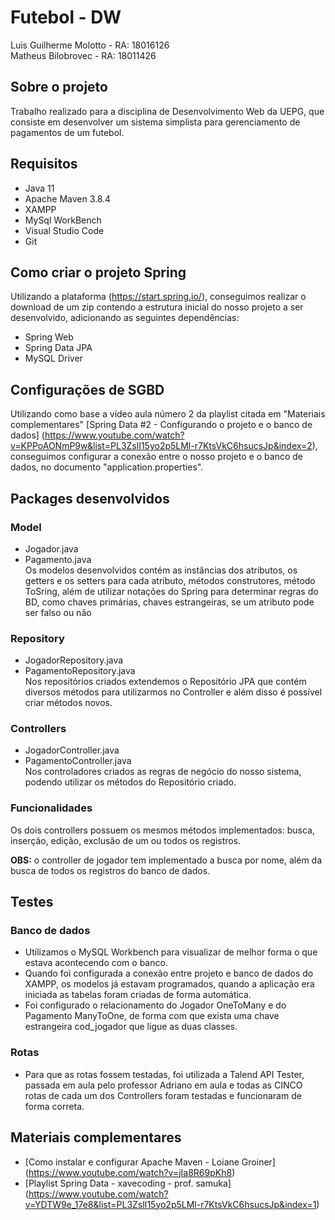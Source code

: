 # Futebol - DW

Luis Guilherme Molotto - RA: 18016126 <br />
Matheus Bilobrovec - RA: 18011426

## Sobre o projeto
Trabalho realizado para a disciplina de Desenvolvimento Web da UEPG, que consiste em desenvolver um sistema simplista para gerenciamento de pagamentos de um futebol.

## Requisitos
- Java 11
- Apache Maven 3.8.4
- XAMPP
- MySql WorkBench 
- Visual Studio Code 
- Git

## Como criar o projeto Spring
Utilizando a plataforma (https://start.spring.io/), conseguimos realizar o download de um zip contendo a estrutura inicial do nosso projeto a ser desenvolvido, adicionando as seguintes dependências: <br />
- Spring Web
- Spring Data JPA
- MySQL Driver

## Configurações de SGBD
Utilizando como base a vídeo aula número 2 da playlist citada em "Materiais complementares" [Spring Data #2 - Configurando o projeto e o banco de dados] (https://www.youtube.com/watch?v=KPPoAONmP9w&list=PL3ZslI15yo2p5LMl-r7KtsVkC6hsucsJp&index=2),
conseguimos configurar a conexão entre o nosso projeto e o banco de dados, no documento "application.properties".

## Packages desenvolvidos

### Model
- Jogador.java <br />
- Pagamento.java <br />
Os modelos desenvolvidos contém as instâncias dos atributos, os getters e os setters para cada atributo, métodos construtores, método ToSring, além de utilizar notações do Spring para determinar regras do BD, como chaves primárias, chaves estrangeiras, se um atributo pode ser falso ou não

### Repository
- JogadorRepository.java <br />
- PagamentoRepository.java <br />
Nos repositórios criados extendemos o Repositório JPA que contém diversos métodos para utilizarmos no Controller e além disso é possível criar métodos novos.

### Controllers
- JogadorController.java <br />
- PagamentoController.java <br />
Nos controladores criados as regras de negócio do nosso sistema, podendo utilizar os métodos do Repositório criado.

### Funcionalidades
Os dois controllers possuem os mesmos métodos implementados: busca, inserção, edição, exclusão de um ou todos os registros. <br />

**OBS:** o controller de jogador tem implementado a busca por nome, além da busca de todos os registros do banco de dados.

## Testes
### Banco de dados
- Utilizamos o MySQL Workbench para visualizar de melhor forma o que estava acontecendo com o banco. <br />
- Quando foi configurada a conexão entre projeto e banco de dados do XAMPP, os modelos já estavam programados, quando a aplicação era iniciada as tabelas foram criadas de forma automática. <br />
- Foi configurado o relacionamento do Jogador OneToMany e do Pagamento ManyToOne, de forma com que exista uma chave estrangeira cod_jogador que ligue as duas classes.

### Rotas
- Para que as rotas fossem testadas, foi utilizada a Talend API Tester, passada em aula pelo professor Adriano em aula e todas as CINCO rotas de cada um dos Controllers foram testadas e funcionaram de forma correta.

## Materiais complementares
- [Como instalar e configurar Apache Maven - Loiane Groiner] (https://www.youtube.com/watch?v=jIa8R69pKh8) <br />
- [Playlist Spring Data - xavecoding - prof. samuka] (https://www.youtube.com/watch?v=YDTW9e_17e8&list=PL3ZslI15yo2p5LMl-r7KtsVkC6hsucsJp&index=1)
